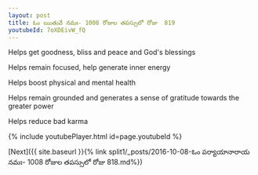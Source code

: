 ```yaml
---
layout: post
title: ఓం ఋతువే నమః- 1008 రోజుల తపస్సులో రోజు  819
youtubeId: 7oXDEivW_fQ
---
```

 
 
Helps get goodness, bliss and peace and God's blessings
 
Helps remain focused, help generate inner energy 
 
Helps boost physical and mental health 
 
Helps remain grounded and generates a sense of gratitude towards the greater power 
 
Helps reduce bad karma
 
 
 
 


{% include youtubePlayer.html id=page.youtubeId %}
 
[Next]({{ site.baseurl }}{% link  split1/_posts/2016-10-08-ఓం పర్యాయానారాయ నమః- 1008 రోజుల తపస్సులో రోజు  818.md%})
 
